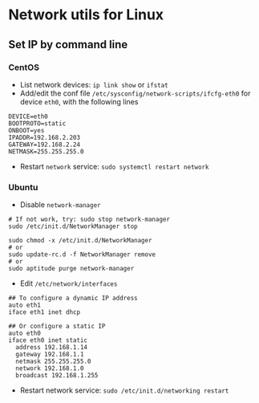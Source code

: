 
# Network utils for Linux 

## Set IP by command line

### CentOS

  * List network devices: `ip link show` or `ifstat`
  * Add/edit the conf file `/etc/sysconfig/network-scripts/ifcfg-eth0` for device `eth0`, with the following lines
```
DEVICE=eth0
BOOTPROTO=static
ONBOOT=yes
IPADDR=192.168.2.203
GATEWAY=192.168.2.24
NETMASK=255.255.255.0
```
  * Restart `network` service: `sudo systemctl restart network`

### Ubuntu

  * Disable `network-manager`
```
# If not work, try: sudo stop network-manager
sudo /etc/init.d/NetworkManager stop 

sudo chmod -x /etc/init.d/NetworkManager
# or
sudo update-rc.d -f NetworkManager remove
# or
sudo aptitude purge network-manager
```
  * Edit `/etc/network/interfaces`
```
## To configure a dynamic IP address
auto eth1
iface eth1 inet dhcp

## Or configure a static IP
auto eth0
iface eth0 inet static
  address 192.168.1.14
  gateway 192.168.1.1
  netmask 255.255.255.0
  network 192.168.1.0
  broadcast 192.168.1.255
```
  * Restart network service: `sudo /etc/init.d/networking restart`

